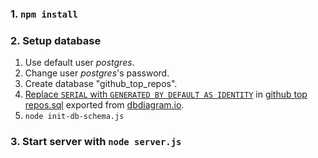 ### 1. `npm install`

### 2. Setup database

1. Use default user *postgres*.
1. Change user *postgres*'s password.
1. Create database "github_top_repos".
1. [Replace `SERIAL` with `GENERATED BY DEFAULT AS IDENTITY`]( https://stackoverflow.com/a/73496296/9157799) in [github top repos.sql](github%20top%20repos.sql) exported from [dbdiagram.io](https://dbdiagram.io).
1. `node init-db-schema.js`

### 3. Start server with `node server.js`
